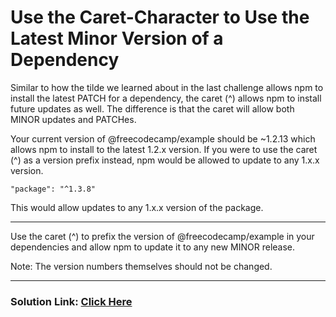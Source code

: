 # Use the Caret-Character to Use the Latest Minor Version of a Dependency

Similar to how the tilde we learned about in the last challenge allows npm to install the latest PATCH for a dependency, the caret (^) allows npm to install future updates as well. The difference is that the caret will allow both MINOR updates and PATCHes.

Your current version of @freecodecamp/example should be ~1.2.13 which allows npm to install to the latest 1.2.x version. If you were to use the caret (^) as a version prefix instead, npm would be allowed to update to any 1.x.x version.

`"package": "^1.3.8"`

This would allow updates to any 1.x.x version of the package.

---

Use the caret (^) to prefix the version of @freecodecamp/example in your dependencies and allow npm to update it to any new MINOR release.

Note: The version numbers themselves should not be changed.

---

### Solution Link: [Click Here](https://boilerplate-npm.certified2003.repl.co)
